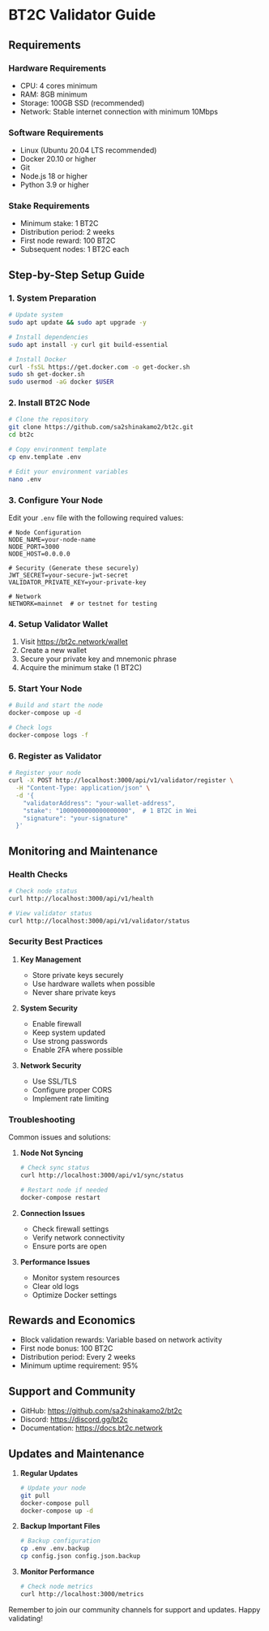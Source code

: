 # BT2C Validator Guide

## Requirements

### Hardware Requirements
- CPU: 4 cores minimum
- RAM: 8GB minimum
- Storage: 100GB SSD (recommended)
- Network: Stable internet connection with minimum 10Mbps

### Software Requirements
- Linux (Ubuntu 20.04 LTS recommended)
- Docker 20.10 or higher
- Git
- Node.js 18 or higher
- Python 3.9 or higher

### Stake Requirements
- Minimum stake: 1 BT2C
- Distribution period: 2 weeks
- First node reward: 100 BT2C
- Subsequent nodes: 1 BT2C each

## Step-by-Step Setup Guide

### 1. System Preparation

```bash
# Update system
sudo apt update && sudo apt upgrade -y

# Install dependencies
sudo apt install -y curl git build-essential

# Install Docker
curl -fsSL https://get.docker.com -o get-docker.sh
sudo sh get-docker.sh
sudo usermod -aG docker $USER
```

### 2. Install BT2C Node

```bash
# Clone the repository
git clone https://github.com/sa2shinakamo2/bt2c.git
cd bt2c

# Copy environment template
cp env.template .env

# Edit your environment variables
nano .env
```

### 3. Configure Your Node

Edit your `.env` file with the following required values:
```env
# Node Configuration
NODE_NAME=your-node-name
NODE_PORT=3000
NODE_HOST=0.0.0.0

# Security (Generate these securely)
JWT_SECRET=your-secure-jwt-secret
VALIDATOR_PRIVATE_KEY=your-private-key

# Network
NETWORK=mainnet  # or testnet for testing
```

### 4. Setup Validator Wallet

1. Visit https://bt2c.network/wallet
2. Create a new wallet
3. Secure your private key and mnemonic phrase
4. Acquire the minimum stake (1 BT2C)

### 5. Start Your Node

```bash
# Build and start the node
docker-compose up -d

# Check logs
docker-compose logs -f
```

### 6. Register as Validator

```bash
# Register your node
curl -X POST http://localhost:3000/api/v1/validator/register \
  -H "Content-Type: application/json" \
  -d '{
    "validatorAddress": "your-wallet-address",
    "stake": "1000000000000000000",  # 1 BT2C in Wei
    "signature": "your-signature"
  }'
```

## Monitoring and Maintenance

### Health Checks
```bash
# Check node status
curl http://localhost:3000/api/v1/health

# View validator status
curl http://localhost:3000/api/v1/validator/status
```

### Security Best Practices

1. **Key Management**
   - Store private keys securely
   - Use hardware wallets when possible
   - Never share private keys

2. **System Security**
   - Enable firewall
   - Keep system updated
   - Use strong passwords
   - Enable 2FA where possible

3. **Network Security**
   - Use SSL/TLS
   - Configure proper CORS
   - Implement rate limiting

### Troubleshooting

Common issues and solutions:

1. **Node Not Syncing**
   ```bash
   # Check sync status
   curl http://localhost:3000/api/v1/sync/status
   
   # Restart node if needed
   docker-compose restart
   ```

2. **Connection Issues**
   - Check firewall settings
   - Verify network connectivity
   - Ensure ports are open

3. **Performance Issues**
   - Monitor system resources
   - Clear old logs
   - Optimize Docker settings

## Rewards and Economics

- Block validation rewards: Variable based on network activity
- First node bonus: 100 BT2C
- Distribution period: Every 2 weeks
- Minimum uptime requirement: 95%

## Support and Community

- GitHub: https://github.com/sa2shinakamo2/bt2c
- Discord: https://discord.gg/bt2c
- Documentation: https://docs.bt2c.network

## Updates and Maintenance

1. **Regular Updates**
   ```bash
   # Update your node
   git pull
   docker-compose pull
   docker-compose up -d
   ```

2. **Backup Important Files**
   ```bash
   # Backup configuration
   cp .env .env.backup
   cp config.json config.json.backup
   ```

3. **Monitor Performance**
   ```bash
   # Check node metrics
   curl http://localhost:3000/metrics
   ```

Remember to join our community channels for support and updates. Happy validating!
